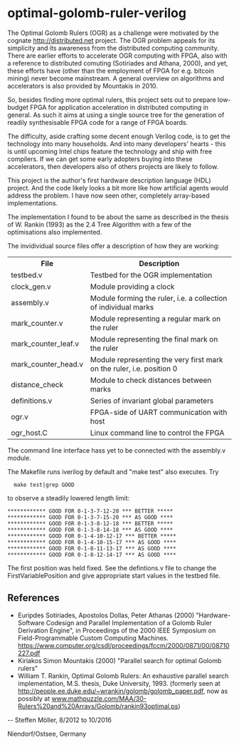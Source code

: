 optimal-golomb-ruler-verilog
============================

The Optimal Golomb Rulers (OGR) as a challenge were motivated by
the cognate http://distributed.net project.  The OGR problem appeals
for its simplicity and its awareness from the distributed computing
community. There are earlier efforts to accelerate OGR computing
with FPGA, also with a reference to distributed comuting (Sotiriades and
Athana, 2000), and yet, these efforts have (other than the employment of
FPGA for e.g. bitcoin mining) never become mainstream.  A general overview
on algorithms and accelerators is also provided by Mountakis in 2010.

So, besides finding more optimal rulers, this project sets out to prepare
low-budget FPGA for application acceleration in distributed computing
in general. As such it aims at using a single source tree for the generation
of readily synthesisable FPGA code for a range of FPGA boards.

The difficulty, aside crafting some decent enough Verilog code, is
to get the technology into many households. And into many developers'
hearts - this is until upcoming Intel chips feature the technology and
ship with free compilers. If we can get some early adopters buying into
these accelerators, then developers also of others projects are likely
to follow.

This project is the author's first hardware description language
(HDL) project. And the code likely looks a bit more like how artificial
agents would address the problem. I have now seen other, completely
array-based implementations.

The implementation I found to be about the same as described in the thesis of
W. Rankin (1993) as the 2.4 Tree Algorithm with a few of the optimisations also implemented.

The invidividual source files offer a description of how they are working:

<table>
<tr><th>File</th>                <th>Description</th></tr>
<tr><td>testbed.v</td>           <td>Testbed for the OGR implementation</td></tr>
<tr><td>clock_gen.v</td>         <td>Module providing a clock</td></tr>
<tr><td>assembly.v</td>          <td>Module forming the ruler, i.e. a collection of individual marks</td></tr>
<tr><td>mark_counter.v</td>      <td>Module representing a regular mark on the ruler</td></tr>
<tr><td>mark_counter_leaf.v</td> <td>Module representing the final mark on the ruler</td></tr>
<tr><td>mark_counter_head.v</td> <td>Module representing the very first mark on the ruler, i.e. position 0</td></tr>
<tr><td>distance_check</td>      <td>Module to check distances between marks</td></tr>
<tr><td>definitions.v</td>       <td>Series of invariant global parameters</td></tr>
<tr><td>ogr.v</td>               <td>FPGA-side of UART communication with host</td></tr>
<tr><td>ogr_host.C</td>          <td>Linux command line to control the FPGA</td></tr>
</table>

The command line interface hass yet to be connected with the assembly.v module.


The Makefile runs iverilog by default and "make test" also executes.
Try
```
  make test|grep GOOD
```
to observe a steadily lowered length limit:
```
************ GOOD FOR 0-1-3-7-12-20 *** BETTER *****
************ GOOD FOR 0-1-3-7-15-20 *** AS GOOD ****
************ GOOD FOR 0-1-3-8-12-18 *** BETTER *****
************ GOOD FOR 0-1-3-8-14-18 *** AS GOOD ****
************ GOOD FOR 0-1-4-10-12-17 *** BETTER *****
************ GOOD FOR 0-1-4-10-15-17 *** AS GOOD ****
************ GOOD FOR 0-1-8-11-13-17 *** AS GOOD ****
************ GOOD FOR 0-1-8-12-14-17 *** AS GOOD ****
```
The first position was held fixed. See the defintions.v file to change
the FirstVariablePosition and give appropriate start values in the
testbed file.

References
----------

 * Euripdes Sotiriades, Apostolos Dollas, Peter Athanas (2000) "Hardware-Software Codesign and Parallel Implementation of a Golomb Ruler Derivation Engine", in Proceedings of the 2000 IEEE Symposium on Field-Programmable Custom Computing Machines. https://www.computer.org/csdl/proceedings/fccm/2000/0871/00/08710227.pdf
 * Kiriakos Simon Mountakis (2000) "Parallel search for optimal Golomb rulers"
 * William  T.  Rankin,  Optimal  Golomb  Rulers:   An  exhaustive  parallel search implementation, M.S. thesis, Duke University, 1993. (formerly seen at http://people.ee.duke.edu/~wrankin/golomb/golomb_paper.pdf, now as possibly at www.mathpuzzle.com/MAA/30-Rulers%20and%20Arrays/Golomb/rankin93optimal.ps)

-- 
 Steffen Möller, 8/2012 to 10/2016
 
 Niendorf/Ostsee, Germany
